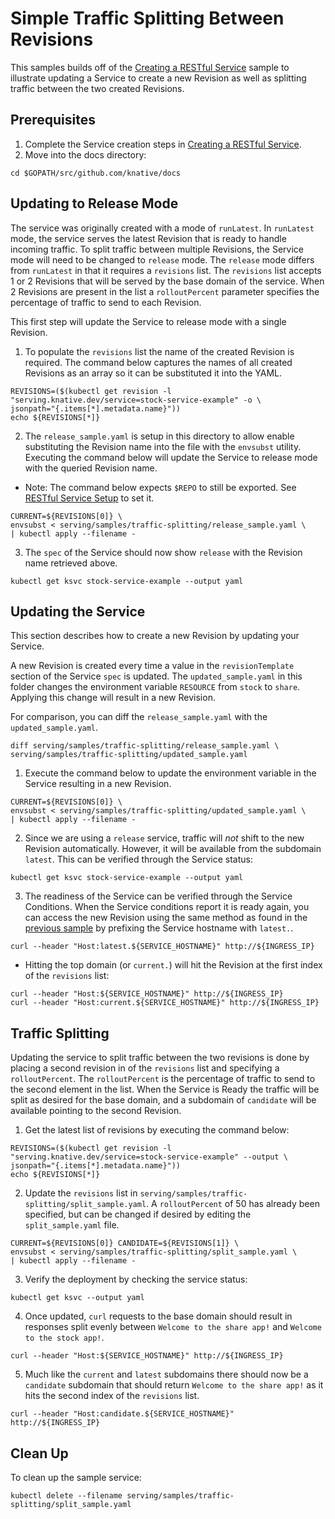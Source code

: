 # Simple Traffic Splitting Between Revisions

This samples builds off of the [Creating a RESTful Service](../rest-api-go) sample
to illustrate updating a Service to create a new Revision as well as splitting traffic
between the two created Revisions.

## Prerequisites

1. Complete the Service creation steps in [Creating a RESTful Service](../rest-api-go).
1. Move into the docs directory:

```shell
cd $GOPATH/src/github.com/knative/docs
```

## Updating to Release Mode

The service was originally created with a mode of `runLatest`. In `runLatest`
mode, the service serves the latest Revision that is ready to handle incoming
traffic. To split traffic between multiple Revisions, the Service mode will need
to be changed to `release` mode. The `release` mode differs from `runLatest` in that
it requires a `revisions` list. The `revisions` list accepts 1 or 2 Revisions
that will be served by the base domain of the service. When 2 Revisions are
present in the list a `rolloutPercent` parameter specifies the percentage of
traffic to send to each Revision.

This first step will update the Service to release mode with a single Revision.

1. To populate the `revisions` list the name of the created Revision is required.
The command below captures the names of all created Revisions as an array so it
can be substituted it into the YAML.

```shell
REVISIONS=($(kubectl get revision -l "serving.knative.dev/service=stock-service-example" -o \
jsonpath="{.items[*].metadata.name}"))
echo ${REVISIONS[*]}
```

2. The `release_sample.yaml` is setup in this directory to allow enable substituting the
Revision name into the file with the `envsubst` utility. Executing the
command below will update the Service to release mode with the queried Revision name.

- Note: The command below expects `$REPO` to still be exported. See
  [RESTful Service Setup](https://github.com/knative/docs/tree/master/serving/samples/rest-api-go#setup) to set it.

```shell
CURRENT=${REVISIONS[0]} \
envsubst < serving/samples/traffic-splitting/release_sample.yaml \
| kubectl apply --filename -
```

3. The `spec` of the Service should now show `release` with the Revision name
retrieved above.

```shell
kubectl get ksvc stock-service-example --output yaml
```

## Updating the Service

This section describes how to create a new Revision by updating your Service.

A new Revision is created every time a value in the `revisionTemplate` section of
the Service `spec` is updated. The `updated_sample.yaml` in this folder changes
the environment variable `RESOURCE` from `stock` to `share`. Applying this
change will result in a new Revision.

For comparison, you can diff the `release_sample.yaml` with the `updated_sample.yaml`.

```shell
diff serving/samples/traffic-splitting/release_sample.yaml \
serving/samples/traffic-splitting/updated_sample.yaml
```

1.  Execute the command below to update the environment variable in the Service
    resulting in a new Revision.

```shell
CURRENT=${REVISIONS[0]} \
envsubst < serving/samples/traffic-splitting/updated_sample.yaml \
| kubectl apply --filename -
```

2. Since we are using a `release` service, traffic will _not_ shift to the new
   Revision automatically. However, it will be available from the subdomain
   `latest`. This can be verified through the Service status:

```shell
kubectl get ksvc stock-service-example --output yaml
```

3. The readiness of the Service can be verified through the Service Conditions.
   When the Service conditions report it is ready again, you can access the new
   Revision using the same method as found in the [previous sample](../rest-api-go/README.md#access-the-service)
   by prefixing the Service hostname with `latest.`.

```shell
curl --header "Host:latest.${SERVICE_HOSTNAME}" http://${INGRESS_IP}
```

- Hitting the top domain (or `current.`) will hit the Revision at the first
  index of the `revisions` list:

```shell
curl --header "Host:${SERVICE_HOSTNAME}" http://${INGRESS_IP}
curl --header "Host:current.${SERVICE_HOSTNAME}" http://${INGRESS_IP}
```

## Traffic Splitting

Updating the service to split traffic between the two revisions is done by
placing a second revision in of the `revisions` list and specifying a `rolloutPercent`.
The `rolloutPercent` is the percentage of traffic to send to the second element in
the list. When the Service is Ready the traffic will be split as desired for the
base domain, and a subdomain of `candidate` will be available pointing to the
second Revision.

1. Get the latest list of revisions by executing the command below:

```shell
REVISIONS=($(kubectl get revision -l "serving.knative.dev/service=stock-service-example" --output \
jsonpath="{.items[*].metadata.name}"))
echo ${REVISIONS[*]}
```

2. Update the `revisions` list in
   `serving/samples/traffic-splitting/split_sample.yaml`. A `rolloutPercent` of
   50 has already been specified, but can be changed if desired by editing the
   `split_sample.yaml` file.


```shell
CURRENT=${REVISIONS[0]} CANDIDATE=${REVISIONS[1]} \
envsubst < serving/samples/traffic-splitting/split_sample.yaml \
| kubectl apply --filename -
```

3. Verify the deployment by checking the service status:

```shell
kubectl get ksvc --output yaml
```

4. Once updated, `curl` requests to the base domain should result in responses split evenly between `Welcome to the share app!` and
`Welcome to the stock app!`.

```shell
curl --header "Host:${SERVICE_HOSTNAME}" http://${INGRESS_IP}
```

5. Much like the `current` and `latest` subdomains there should now be a
`candidate` subdomain that should return `Welcome to the share app!` as it hits
the second index of the `revisions` list.

```shell
curl --header "Host:candidate.${SERVICE_HOSTNAME}" http://${INGRESS_IP}
```

## Clean Up

To clean up the sample service:

```shell
kubectl delete --filename serving/samples/traffic-splitting/split_sample.yaml
```
